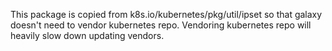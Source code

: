 This package is copied from k8s.io/kubernetes/pkg/util/ipset so that galaxy doesn't need to vendor kubernetes repo.
Vendoring kubernetes repo will heavily slow down updating vendors.